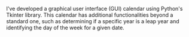I've developed a graphical user interface (GUI) calendar using Python's Tkinter library. 
This calendar has additional functionalities beyond a standard one, such as determining 
if a specific year is a leap year and identifying the day of the week for a given date.
